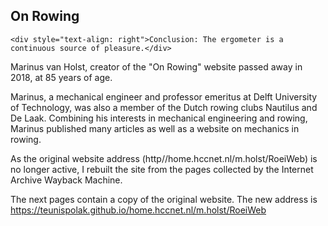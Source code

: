 ## On Rowing ##

```
<div style="text-align: right">Conclusion: The ergometer is a continuous source of pleasure.</div>
```

Marinus van Holst, creator of the "On Rowing" website passed away in 2018, at 85 years of age.

Marinus, a mechanical engineer and professor emeritus at Delft University of Technology, was also a member of the Dutch rowing clubs Nautilus and De Laak. Combining his interests in mechanical engineering and rowing, Marinus published many articles as well as a website on mechanics in rowing. 

As the original website address (http//home.hccnet.nl/m.holst/RoeiWeb) is no longer active, I rebuilt the site from the pages collected by the Internet Archive Wayback Machine.

The next pages contain a copy of the original website. The new address is https://teunispolak.github.io/home.hccnet.nl/m.holst/RoeiWeb

